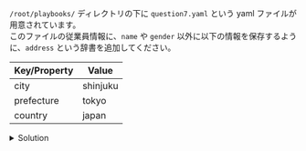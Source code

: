 `/root/playbooks/` ディレクトリの下に `question7.yaml` という yaml ファイルが用意されています。  
このファイルの従業員情報に、`name` や `gender` 以外に以下の情報を保存するように、`address` という辞書を追加してください。

|Key/Property|Value|
|---|---|
|city|shinjuku|
|prefecture|tokyo|
|country|japan|

<details>
  <summary>Solution</summary>

`/root/playbooks/question7.yaml` を以下の内容に更新します。
```
employee:
  name: john
  gender: male
  age: 24
  address:
    city: shinjuku
    prefecture: tokyo
    country: japan
```{{copy}}

</details>